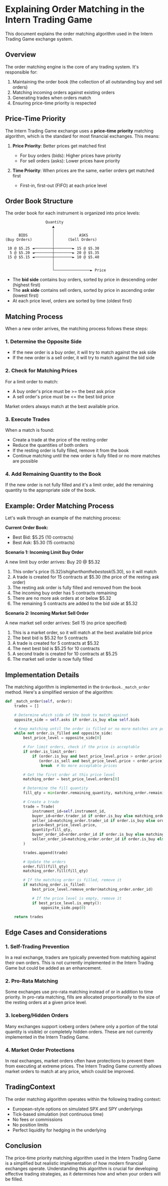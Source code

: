 # Explaining Order Matching in the Intern Trading Game

This document explains the order matching algorithm used in the Intern Trading Game exchange system.

## Overview

The order matching engine is the core of any trading system. It's responsible for:


1. Maintaining the order book (the collection of all outstanding buy and sell orders)
2. Matching incoming orders against existing orders
3. Generating trades when orders match
4. Ensuring price-time priority is respected

## Price-Time Priority

The Intern Trading Game exchange uses a **price-time priority** matching algorithm, which is the standard for most financial exchanges. This means:


1. **Price Priority**: Better prices get matched first
   - For buy orders (bids): Higher prices have priority
   - For sell orders (asks): Lower prices have priority

2. **Time Priority**: When prices are the same, earlier orders get matched first
   - First-in, first-out (FIFO) at each price level

## Order Book Structure

The order book for each instrument is organized into price levels:

```
                  Quantity
                     ▲
                     │
      BIDS           │           ASKS
(Buy Orders)         │      (Sell Orders)
                     │
 10 @ $5.25 ◄────────┼────────► 15 @ $5.30
  5 @ $5.20 ◄────────┼────────► 20 @ $5.35
 15 @ $5.15 ◄────────┼────────► 10 @ $5.40
                     │
                     │
                     └────────────────► Price
```

- The **bid side** contains buy orders, sorted by price in descending order (highest first)
- The **ask side** contains sell orders, sorted by price in ascending order (lowest first)
- At each price level, orders are sorted by time (oldest first)

## Matching Process

When a new order arrives, the matching process follows these steps:

### 1. Determine the Opposite Side

- If the new order is a buy order, it will try to match against the ask side
- If the new order is a sell order, it will try to match against the bid side

### 2. Check for Matching Prices

For a limit order to match:

- A buy order's price must be >= the best ask price
- A sell order's price must be <= the best bid price

Market orders always match at the best available price.

### 3. Execute Trades

When a match is found:

- Create a trade at the price of the resting order
- Reduce the quantities of both orders
- If the resting order is fully filled, remove it from the book
- Continue matching until the new order is fully filled or no more matches are possible

### 4. Add Remaining Quantity to the Book

If the new order is not fully filled and it's a limit order, add the remaining quantity to the appropriate side of the book.

## Example: Order Matching Process

Let's walk through an example of the matching process:


**Current Order Book:**
- Best Bid: $5.25 (10 contracts)
- Best Ask: $5.30 (15 contracts)

**Scenario 1: Incoming Limit Buy Order**

A new limit buy order arrives: Buy 20 @ $5.32

1. This order's price ($5.32) is higher than the best ask ($5.30), so it will match
2. A trade is created for 15 contracts at $5.30 (the price of the resting ask order)
3. The resting ask order is fully filled and removed from the book
4. The incoming buy order has 5 contracts remaining
5. There are no more ask orders at or below $5.32
6. The remaining 5 contracts are added to the bid side at $5.32

**Scenario 2: Incoming Market Sell Order**

A new market sell order arrives: Sell 15 (no price specified)

1. This is a market order, so it will match at the best available bid price
2. The best bid is $5.32 for 5 contracts
3. A trade is created for 5 contracts at $5.32
4. The next best bid is $5.25 for 10 contracts
5. A second trade is created for 10 contracts at $5.25
6. The market sell order is now fully filled

## Implementation Details

The matching algorithm is implemented in the `OrderBook._match_order` method. Here's a simplified version of the algorithm:

```python
def _match_order(self, order):
    trades = []

    # Determine which side of the book to match against
    opposite_side = self.asks if order.is_buy else self.bids

    # Keep matching until the order is filled or no more matches are possible
    while not order.is_filled and opposite_side:
        best_price_level = opposite_side[0]

        # For limit orders, check if the price is acceptable
        if order.is_limit_order:
            if (order.is_buy and best_price_level.price > order.price) or \
               (order.is_sell and best_price_level.price < order.price):
                break  # No more acceptable prices

        # Get the first order at this price level
        matching_order = best_price_level.orders[0]

        # Determine the fill quantity
        fill_qty = min(order.remaining_quantity, matching_order.remaining_quantity)

        # Create a trade
        trade = Trade(
            instrument_id=self.instrument_id,
            buyer_id=order.trader_id if order.is_buy else matching_order.trader_id,
            seller_id=matching_order.trader_id if order.is_buy else order.trader_id,
            price=best_price_level.price,
            quantity=fill_qty,
            buyer_order_id=order.order_id if order.is_buy else matching_order.order_id,
            seller_order_id=matching_order.order_id if order.is_buy else order.order_id,
        )

        trades.append(trade)

        # Update the orders
        order.fill(fill_qty)
        matching_order.fill(fill_qty)

        # If the matching order is filled, remove it
        if matching_order.is_filled:
            best_price_level.remove_order(matching_order.order_id)

            # If the price level is empty, remove it
            if best_price_level.is_empty():
                opposite_side.pop(0)

    return trades
```

## Edge Cases and Considerations

### 1. Self-Trading Prevention

In a real exchange, traders are typically prevented from matching against their own orders. This is not currently implemented in the Intern Trading Game but could be added as an enhancement.

### 2. Pro-Rata Matching

Some exchanges use pro-rata matching instead of or in addition to time priority. In pro-rata matching, fills are allocated proportionally to the size of the resting orders at a given price level.

### 3. Iceberg/Hidden Orders

Many exchanges support iceberg orders (where only a portion of the total quantity is visible) or completely hidden orders. These are not currently implemented in the Intern Trading Game.

### 4. Market Order Protections

In real exchanges, market orders often have protections to prevent them from executing at extreme prices. The Intern Trading Game currently allows market orders to match at any price, which could be improved.

## TradingContext

The order matching algorithm operates within the following trading context:


- European-style options on simulated SPX and SPY underlyings
- Tick-based simulation (not continuous time)
- No fees or commissions
- No position limits
- Perfect liquidity for hedging in the underlying

## Conclusion

The price-time priority matching algorithm used in the Intern Trading Game is a simplified but realistic implementation of how modern financial exchanges operate. Understanding this algorithm is crucial for developing effective trading strategies, as it determines how and when your orders will be filled.
